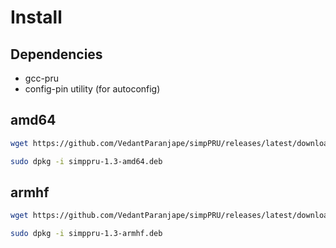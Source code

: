 # Install

## Dependencies
  
* gcc-pru
* config-pin utility (for autoconfig)

## amd64

```bash
wget https://github.com/VedantParanjape/simpPRU/releases/latest/download/simppru-1.3-amd64.deb

sudo dpkg -i simppru-1.3-amd64.deb
```

## armhf

```bash
wget https://github.com/VedantParanjape/simpPRU/releases/latest/download/simppru-1.3-armhf.deb

sudo dpkg -i simppru-1.3-armhf.deb
```